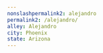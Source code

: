 ```yaml
---
﻿nonslashpermalink2: alejandro
permalink2: /alejandro/
alley: Alejandro
city: Phoenix
state: Arizona
---
```

